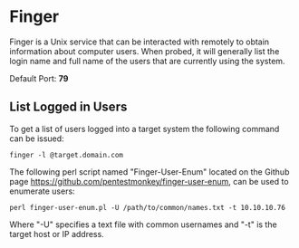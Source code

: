 # Finger

Finger is a Unix service that can be interacted with remotely to obtain information about computer users. When probed, it will generally list the login name and full name of the users that are currently using the system.

Default Port: **79**

## List Logged in Users

To get a list of users logged into a target system the following command can be issued:

`finger -l @target.domain.com`

The following perl script named "Finger-User-Enum" located on the Github page https://github.com/pentestmonkey/finger-user-enum, can be used to enumerate users:

`perl finger-user-enum.pl -U /path/to/common/names.txt -t 10.10.10.76`

Where "-U" specifies a text file with common usernames and "-t" is the target host or IP address.
